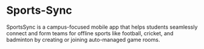 # Sports-Sync
SportsSync is a campus-focused mobile app that helps students seamlessly connect and form teams for offline sports like football, cricket, and badminton by creating or joining auto-managed game rooms.
